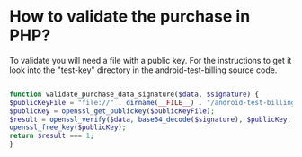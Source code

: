 # How to validate the purchase in PHP? #

To validate you will need a file with a public key.
For the instructions to get it look into the "test-key" directory in the android-test-billing source code.

```php

function validate_purchase_data_signature($data, $signature) {
$publicKeyFile = "file://" . dirname(__FILE__) . "/android-test-billing-public-key.x509";
$publicKey = openssl_get_publickey($publicKeyFile);
$result = openssl_verify($data, base64_decode($signature), $publicKey, OPENSSL_ALGO_SHA1);
openssl_free_key($publicKey);
return $result === 1;
}

```
